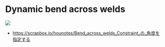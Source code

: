 # Dynamic bend across welds
![](https://i.gyazo.com/a094ce48e69bc6a9c0cdaf2ce466a9de.gif)  
- https://scrapbox.io/hounotes/Bend_across_welds_Constraint_の_角度を指定する